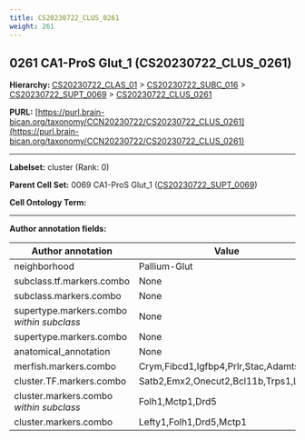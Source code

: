 ```yaml
---
title: CS20230722_CLUS_0261
weight: 261
---
```

## 0261 CA1-ProS Glut_1 (CS20230722_CLUS_0261)
<b>Hierarchy: </b>
[CS20230722_CLAS_01](../CS20230722_CLAS_01) >
[CS20230722_SUBC_016](../CS20230722_SUBC_016) >
[CS20230722_SUPT_0069](../CS20230722_SUPT_0069) >
[CS20230722_CLUS_0261](../CS20230722_CLUS_0261)

**PURL:** [https://purl.brain-bican.org/taxonomy/CCN20230722/CS20230722_CLUS_0261](https://purl.brain-bican.org/taxonomy/CCN20230722/CS20230722_CLUS_0261)

---


**Labelset:** cluster (Rank: 0)

**Parent Cell Set:** 0069 CA1-ProS Glut_1 ([CS20230722_SUPT_0069](../CS20230722_SUPT_0069))



**Cell Ontology Term:** 

[MARKER GENES.]: #


---

[TRANSFERRED ANNOTATIONS.]: #


[AUTHOR ANNOTATION FIELDS.]: #


**Author annotation fields:**

| Author annotation | Value |
|-------------------|-------|
|neighborhood|Pallium-Glut|
|subclass.tf.markers.combo|None|
|subclass.markers.combo|None|
|supertype.markers.combo _within subclass_|None|
|supertype.markers.combo|None|
|anatomical_annotation|None|
|merfish.markers.combo|Crym,Fibcd1,Igfbp4,Prlr,Stac,Adamts9|
|cluster.TF.markers.combo|Satb2,Emx2,Onecut2,Bcl11b,Trps1,Lhx2|
|cluster.markers.combo _within subclass_|Folh1,Mctp1,Drd5|
|cluster.markers.combo|Lefty1,Folh1,Drd5,Mctp1|

